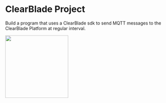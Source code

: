 # ClearBlade Project
 Build a program that uses a ClearBlade sdk to send MQTT messages to the ClearBlade Platform at regular interval.
 
 
 <img src="https://imgur.com/BDk8Hhn.gif" width=200><br>
